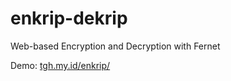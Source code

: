 # enkrip-dekrip
Web-based Encryption and Decryption with Fernet

Demo: [tgh.my.id/enkrip/](https://tgh.my.id/enkrip/)
